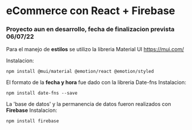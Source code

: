
# eCommerce con React + Firebase
### Proyecto aun en desarrollo, fecha de finalizacion prevista 06/07/22

Para el manejo de **estilos** se utilizo la libreria Material UI
https://mui.com/

Instalacion:

```
npm install @mui/material @emotion/react @emotion/styled
```
El formato de la **fecha y hora** fue dado con la libreria Date-fns
Instalacion:

```
npm install date-fns --save
```

La 'base de datos' y la permanencia de datos fueron realizados con **Firebase**
Instalacion:

```
npm install firebase
```


